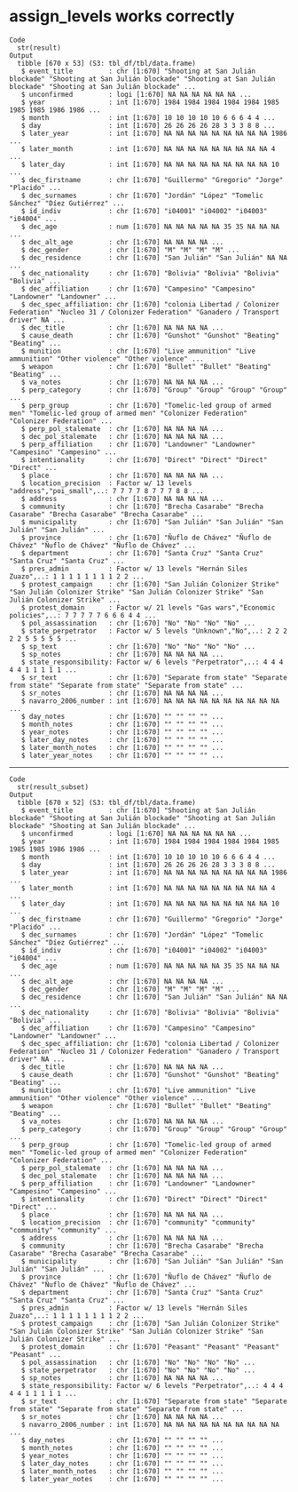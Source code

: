 # assign_levels works correctly

    Code
      str(result)
    Output
      tibble [670 x 53] (S3: tbl_df/tbl/data.frame)
       $ event_title         : chr [1:670] "Shooting at San Julián blockade" "Shooting at San Julián blockade" "Shooting at San Julián blockade" "Shooting at San Julián blockade" ...
       $ unconfirmed         : logi [1:670] NA NA NA NA NA NA ...
       $ year                : int [1:670] 1984 1984 1984 1984 1984 1985 1985 1985 1986 1986 ...
       $ month               : int [1:670] 10 10 10 10 10 6 6 6 4 4 ...
       $ day                 : int [1:670] 26 26 26 26 28 3 3 3 8 8 ...
       $ later_year          : int [1:670] NA NA NA NA NA NA NA NA NA 1986 ...
       $ later_month         : int [1:670] NA NA NA NA NA NA NA NA NA 4 ...
       $ later_day           : int [1:670] NA NA NA NA NA NA NA NA NA 10 ...
       $ dec_firstname       : chr [1:670] "Guillermo" "Gregorio" "Jorge" "Placido" ...
       $ dec_surnames        : chr [1:670] "Jordán" "López" "Tomelic Sánchez" "Díez Gutiérrez" ...
       $ id_indiv            : chr [1:670] "i04001" "i04002" "i04003" "i04004" ...
       $ dec_age             : num [1:670] NA NA NA NA NA 35 35 NA NA NA ...
       $ dec_alt_age         : chr [1:670] NA NA NA NA ...
       $ dec_gender          : chr [1:670] "M" "M" "M" "M" ...
       $ dec_residence       : chr [1:670] "San Julián" "San Julián" NA NA ...
       $ dec_nationality     : chr [1:670] "Bolivia" "Bolivia" "Bolivia" "Bolivia" ...
       $ dec_affiliation     : chr [1:670] "Campesino" "Campesino" "Landowner" "Landowner" ...
       $ dec_spec_affiliation: chr [1:670] "colonia Libertad / Colonizer Federation" "Nucleo 31 / Colonizer Federation" "Ganadero / Transport driver" NA ...
       $ dec_title           : chr [1:670] NA NA NA NA ...
       $ cause_death         : chr [1:670] "Gunshot" "Gunshot" "Beating" "Beating" ...
       $ munition            : chr [1:670] "Live ammunition" "Live ammunition" "Other violence" "Other violence" ...
       $ weapon              : chr [1:670] "Bullet" "Bullet" "Beating" "Beating" ...
       $ va_notes            : chr [1:670] NA NA NA NA ...
       $ perp_category       : chr [1:670] "Group" "Group" "Group" "Group" ...
       $ perp_group          : chr [1:670] "Tomelic-led group of armed men" "Tomelic-led group of armed men" "Colonizer Federation" "Colonizer Federation" ...
       $ perp_pol_stalemate  : chr [1:670] NA NA NA NA ...
       $ dec_pol_stalemate   : chr [1:670] NA NA NA NA ...
       $ perp_affiliation    : chr [1:670] "Landowner" "Landowner" "Campesino" "Campesino" ...
       $ intentionality      : chr [1:670] "Direct" "Direct" "Direct" "Direct" ...
       $ place               : chr [1:670] NA NA NA NA ...
       $ location_precision  : Factor w/ 13 levels "address","poi_small",..: 7 7 7 7 8 7 7 7 8 8 ...
       $ address             : chr [1:670] NA NA NA NA ...
       $ community           : chr [1:670] "Brecha Casarabe" "Brecha Casarabe" "Brecha Casarabe" "Brecha Casarabe" ...
       $ municipality        : chr [1:670] "San Julián" "San Julián" "San Julián" "San Julián" ...
       $ province            : chr [1:670] "Ñuflo de Chávez" "Ñuflo de Chávez" "Ñuflo de Chávez" "Ñuflo de Chávez" ...
       $ department          : chr [1:670] "Santa Cruz" "Santa Cruz" "Santa Cruz" "Santa Cruz" ...
       $ pres_admin          : Factor w/ 13 levels "Hernán Siles Zuazo",..: 1 1 1 1 1 1 1 1 2 2 ...
       $ protest_campaign    : chr [1:670] "San Julián Colonizer Strike" "San Julián Colonizer Strike" "San Julián Colonizer Strike" "San Julián Colonizer Strike" ...
       $ protest_domain      : Factor w/ 21 levels "Gas wars","Economic policies",..: 7 7 7 7 7 6 6 6 4 4 ...
       $ pol_assassination   : chr [1:670] "No" "No" "No" "No" ...
       $ state_perpetrator   : Factor w/ 5 levels "Unknown","No",..: 2 2 2 2 2 5 5 5 5 5 ...
       $ sp_text             : chr [1:670] "No" "No" "No" "No" ...
       $ sp_notes            : chr [1:670] NA NA NA NA ...
       $ state_responsibility: Factor w/ 6 levels "Perpetrator",..: 4 4 4 4 4 1 1 1 1 1 ...
       $ sr_text             : chr [1:670] "Separate from state" "Separate from state" "Separate from state" "Separate from state" ...
       $ sr_notes            : chr [1:670] NA NA NA NA ...
       $ navarro_2006_number : int [1:670] NA NA NA NA NA NA NA NA NA NA ...
       $ day_notes           : chr [1:670] "" "" "" "" ...
       $ month_notes         : chr [1:670] "" "" "" "" ...
       $ year_notes          : chr [1:670] "" "" "" "" ...
       $ later_day_notes     : chr [1:670] "" "" "" "" ...
       $ later_month_notes   : chr [1:670] "" "" "" "" ...
       $ later_year_notes    : chr [1:670] "" "" "" "" ...

---

    Code
      str(result_subset)
    Output
      tibble [670 x 52] (S3: tbl_df/tbl/data.frame)
       $ event_title         : chr [1:670] "Shooting at San Julián blockade" "Shooting at San Julián blockade" "Shooting at San Julián blockade" "Shooting at San Julián blockade" ...
       $ unconfirmed         : logi [1:670] NA NA NA NA NA NA ...
       $ year                : int [1:670] 1984 1984 1984 1984 1984 1985 1985 1985 1986 1986 ...
       $ month               : int [1:670] 10 10 10 10 10 6 6 6 4 4 ...
       $ day                 : int [1:670] 26 26 26 26 28 3 3 3 8 8 ...
       $ later_year          : int [1:670] NA NA NA NA NA NA NA NA NA 1986 ...
       $ later_month         : int [1:670] NA NA NA NA NA NA NA NA NA 4 ...
       $ later_day           : int [1:670] NA NA NA NA NA NA NA NA NA 10 ...
       $ dec_firstname       : chr [1:670] "Guillermo" "Gregorio" "Jorge" "Placido" ...
       $ dec_surnames        : chr [1:670] "Jordán" "López" "Tomelic Sánchez" "Díez Gutiérrez" ...
       $ id_indiv            : chr [1:670] "i04001" "i04002" "i04003" "i04004" ...
       $ dec_age             : num [1:670] NA NA NA NA NA 35 35 NA NA NA ...
       $ dec_alt_age         : chr [1:670] NA NA NA NA ...
       $ dec_gender          : chr [1:670] "M" "M" "M" "M" ...
       $ dec_residence       : chr [1:670] "San Julián" "San Julián" NA NA ...
       $ dec_nationality     : chr [1:670] "Bolivia" "Bolivia" "Bolivia" "Bolivia" ...
       $ dec_affiliation     : chr [1:670] "Campesino" "Campesino" "Landowner" "Landowner" ...
       $ dec_spec_affiliation: chr [1:670] "colonia Libertad / Colonizer Federation" "Nucleo 31 / Colonizer Federation" "Ganadero / Transport driver" NA ...
       $ dec_title           : chr [1:670] NA NA NA NA ...
       $ cause_death         : chr [1:670] "Gunshot" "Gunshot" "Beating" "Beating" ...
       $ munition            : chr [1:670] "Live ammunition" "Live ammunition" "Other violence" "Other violence" ...
       $ weapon              : chr [1:670] "Bullet" "Bullet" "Beating" "Beating" ...
       $ va_notes            : chr [1:670] NA NA NA NA ...
       $ perp_category       : chr [1:670] "Group" "Group" "Group" "Group" ...
       $ perp_group          : chr [1:670] "Tomelic-led group of armed men" "Tomelic-led group of armed men" "Colonizer Federation" "Colonizer Federation" ...
       $ perp_pol_stalemate  : chr [1:670] NA NA NA NA ...
       $ dec_pol_stalemate   : chr [1:670] NA NA NA NA ...
       $ perp_affiliation    : chr [1:670] "Landowner" "Landowner" "Campesino" "Campesino" ...
       $ intentionality      : chr [1:670] "Direct" "Direct" "Direct" "Direct" ...
       $ place               : chr [1:670] NA NA NA NA ...
       $ location_precision  : chr [1:670] "community" "community" "community" "community" ...
       $ address             : chr [1:670] NA NA NA NA ...
       $ community           : chr [1:670] "Brecha Casarabe" "Brecha Casarabe" "Brecha Casarabe" "Brecha Casarabe" ...
       $ municipality        : chr [1:670] "San Julián" "San Julián" "San Julián" "San Julián" ...
       $ province            : chr [1:670] "Ñuflo de Chávez" "Ñuflo de Chávez" "Ñuflo de Chávez" "Ñuflo de Chávez" ...
       $ department          : chr [1:670] "Santa Cruz" "Santa Cruz" "Santa Cruz" "Santa Cruz" ...
       $ pres_admin          : Factor w/ 13 levels "Hernán Siles Zuazo",..: 1 1 1 1 1 1 1 1 2 2 ...
       $ protest_campaign    : chr [1:670] "San Julián Colonizer Strike" "San Julián Colonizer Strike" "San Julián Colonizer Strike" "San Julián Colonizer Strike" ...
       $ protest_domain      : chr [1:670] "Peasant" "Peasant" "Peasant" "Peasant" ...
       $ pol_assassination   : chr [1:670] "No" "No" "No" "No" ...
       $ state_perpetrator   : chr [1:670] "No" "No" "No" "No" ...
       $ sp_notes            : chr [1:670] NA NA NA NA ...
       $ state_responsibility: Factor w/ 6 levels "Perpetrator",..: 4 4 4 4 4 1 1 1 1 1 ...
       $ sr_text             : chr [1:670] "Separate from state" "Separate from state" "Separate from state" "Separate from state" ...
       $ sr_notes            : chr [1:670] NA NA NA NA ...
       $ navarro_2006_number : int [1:670] NA NA NA NA NA NA NA NA NA NA ...
       $ day_notes           : chr [1:670] "" "" "" "" ...
       $ month_notes         : chr [1:670] "" "" "" "" ...
       $ year_notes          : chr [1:670] "" "" "" "" ...
       $ later_day_notes     : chr [1:670] "" "" "" "" ...
       $ later_month_notes   : chr [1:670] "" "" "" "" ...
       $ later_year_notes    : chr [1:670] "" "" "" "" ...


